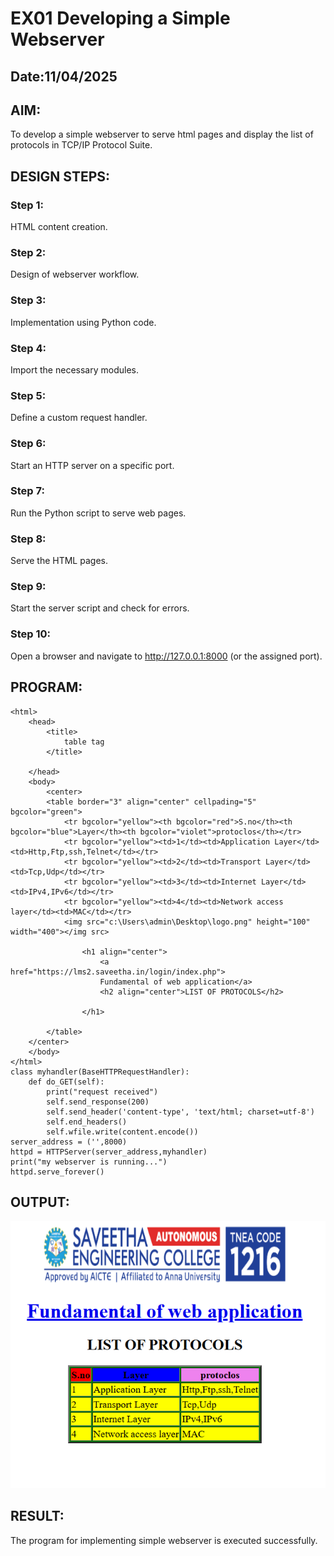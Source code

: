 # EX01 Developing a Simple Webserver
## Date:11/04/2025

## AIM:
To develop a simple webserver to serve html pages and display the list of protocols in TCP/IP Protocol Suite.

## DESIGN STEPS:
### Step 1: 
HTML content creation.

### Step 2:
Design of webserver workflow.

### Step 3:
Implementation using Python code.

### Step 4:
Import the necessary modules.

### Step 5:
Define a custom request handler.

### Step 6:
Start an HTTP server on a specific port.

### Step 7:
Run the Python script to serve web pages.

### Step 8:
Serve the HTML pages.

### Step 9:
Start the server script and check for errors.

### Step 10:
Open a browser and navigate to http://127.0.0.1:8000 (or the assigned port).

## PROGRAM:
```
<html>
    <head>
        <title>
            table tag
        </title>
       
    </head>
    <body>
        <center>
        <table border="3" align="center" cellpading="5" bgcolor="green">
            <tr bgcolor="yellow"><th bgcolor="red">S.no</th><th bgcolor="blue">Layer</th><th bgcolor="violet">protoclos</th></tr>
            <tr bgcolor="yellow"><td>1</td><td>Application Layer</td><td>Http,Ftp,ssh,Telnet</td></tr>
            <tr bgcolor="yellow"><td>2</td><td>Transport Layer</td><td>Tcp,Udp</td></tr>
            <tr bgcolor="yellow"><td>3</td><td>Internet Layer</td><td>IPv4,IPv6</td></tr>
            <tr bgcolor="yellow"><td>4</td><td>Network access layer</td><td>MAC</td></tr>
            <img src="c:\Users\admin\Desktop\logo.png" height="100" width="400"></img src>
            
                <h1 align="center">
                    <a href="https://lms2.saveetha.in/login/index.php">
                    Fundamental of web application</a>
                    <h2 align="center">LIST OF PROTOCOLS</h2>
    
                </h1>
            
        </table>
    </center>
    </body>
</html>
class myhandler(BaseHTTPRequestHandler):
    def do_GET(self):
        print("request received")
        self.send_response(200)
        self.send_header('content-type', 'text/html; charset=utf-8')
        self.end_headers()
        self.wfile.write(content.encode())
server_address = ('',8000)
httpd = HTTPServer(server_address,myhandler)
print("my webserver is running...")
httpd.serve_forever()
```
## OUTPUT:

![output](<Screenshot 2025-04-11 150715-1.png>)
## RESULT:
The program for implementing simple webserver is executed successfully.
